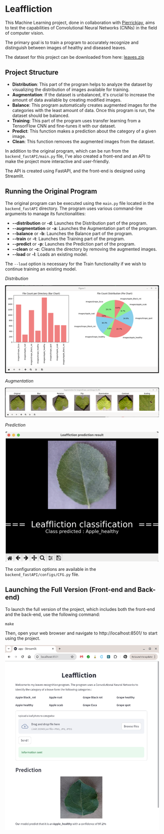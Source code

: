 # Leaffliction

This Machine Learning project, done in collaboration with [Pierrickjay](https://github.com/Pierrickjay), aims to test the capabilities of Convolutional Neural Networks (CNNs) in the field of computer vision.

The primary goal is to train a program to accurately recognize and distinguish between images of healthy and diseased leaves.

The dataset for this project can be downloaded from here: [leaves.zip](https://cdn.intra.42.fr/document/document/17547/leaves.zip)

## Project Structure

- **Distribution**: This part of the program helps to analyze the dataset by visualizing the distribution of images available for training.
- **Augmentation**: If the dataset is unbalanced, it's crucial to increase the amount of data available by creating modified images.
- **Balance**: This program automatically creates augmented images for the categories with the least amount of data. Once this program is run, the dataset should be balanced.
- **Training**: This part of the program uses transfer learning from a TensorFlow CNN and fine-tunes it with our dataset.
- **Predict**: This function makes a prediction about the category of a given image.
- **Clean**: This function removes the augmented images from the dataset.

In addition to the original program, which can be run from the `backend_fastAPI/main.py` file, I've also created a front-end and an API to make the project more interactive and user-friendly.

The API is created using FastAPI, and the front-end is designed using Streamlit.

## Running the Original Program

The original program can be executed using the `main.py` file located in the `backend_fastAPI` directory. The program uses various command-line arguments to manage its functionalities:

- **--distribution** or **-d**: Launches the Distribution part of the program.
- **--augmentation** or **-a**: Launches the Augmentation part of the program.
- **--balance** or **-b**: Launches the Balance part of the program.
- **--train** or **-t**: Launches the Training part of the program.
- **--predict** or **-p**: Launches the Prediction part of the program.
- **--clean** or **-c**: Cleans the directory by removing the augmented images.
- **--load** or **-l**: Loads an existing model.

The `--load` option is necessary for the Train functionality if we wish to continue training an existing model.

*Distribution*
<div align="center">
    <img src="img/Distribution.png" alt="Distribution" width="600"/>
</div>

*Augmentation*
<div align="center">
<img src="img/Augmentation.png" alt="Augmentation"/>
</div>

*Prediction*
<div align="center">
<img src="img/Prediction.png" alt="Prediction" width="500"/>
</div>

The configuration options are available in the `backend_fastAPI/configs/CFG.py` file.

## Launching the Full Version (Front-end and Back-end)

To launch the full version of the project, which includes both the front-end and the back-end, use the following command:

```
make
```

Then, open your web browser and navigate to http://localhost:8501/ to start using the project.

![Front-end](img/image.png)